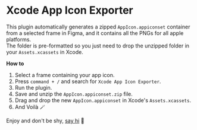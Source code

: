 # Xcode App Icon Exporter

This plugin automatically generates a zipped `AppIcon.appiconset` container from a selected frame in Figma, and it contains all the PNGs for all apple platforms.  
The folder is pre-formatted so you just need to drop the unzipped folder in your `Assets.xcassets` in Xcode.

**How to**

1. Select a frame containing your app icon.
2. Press `command + /` and search for `Xcode App Icon Exporter`.
3. Run the plugin.
4. Save and unzip the `AppIcon.appiconset.zip` file.
5. Drag and drop the new `AppIcon.appiconset` in Xcode's `Assets.xcassets`.
6. And Voilà 🪄

Enjoy and don't be shy, [say hi](https://twitter.com/alikaragoz) 👋
